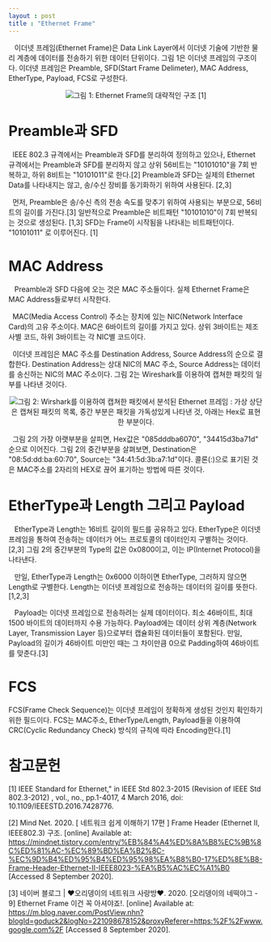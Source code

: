 ```yaml
---
layout : post
title : "Ethernet Frame"
---
```


&nbsp;&nbsp; 이더넷 프레임(Ethernet Frame)은 Data Link Layer에서 이더넷 기술에 기반한 물리 계층에 데이터를 전송하기 위한 데이터 단위이다. 그림 1은 이더넷 프레임의 구조이다. 이더넷 프레임은 Preamble, SFD(Start Frame Delimeter), MAC Address, EtherType, Payload, FCS로 구성한다. 

<center><img src='https://upload.wikimedia.org/wikipedia/commons/thumb/4/42/Ethernet_frame.svg/1920px-Ethernet_frame.svg.png'>그림 1: Ethernet Frame의 대략적인 구조 [1]</img></center>

# Preamble과 SFD
&nbsp;&nbsp;IEEE 802.3 규격에서는 Preamble과 SFD를 분리하여 정의하고 있으나, Ethernet 규격에서는 Preamble과 SFD를 분리하지 않고 상위 56비트는 "10101010"을 7회 반복하고, 하위 8비트는 "10101011"로 한다.[2] Preamble과 SFD는 실제의 Ethernet Data를 나타내지는 않고, 송/수신 장비를 동기화하기 위하여 사용된다. [2,3]

&nbsp;&nbsp;먼저, Preamble은 송/수신 측의 전송 속도를 맞추기 위하여 사용되는 부분으로, 56비트의 길이를 가진다.[3] 일반적으로 Preamble은 비트패턴 "10101010"이 7회 반복되는 것으로 생성된다. [1,3]  SFD는 Frame이 시작됨을 나타내는 비트패턴이다. "10101011" 로 이루어진다. [1] 

# MAC Address
&nbsp;&nbsp; Preamble과 SFD 다음에 오는 것은 MAC 주소들이다.  실제 Ethernet Frame은 MAC Address들로부터 시작한다. 

&nbsp;&nbsp;MAC(Media Access Control) 주소는 장치에 있는 NIC(Network Interface Card)의 고유 주소이다. MAC은 6바이트의 길이를 가지고 있다. 상위 3바이트는 제조사별 코드, 하위 3바이트는 각 NIC별 코드이다.

 &nbsp;&nbsp;이더넷 프레임은 MAC 주소를 Destination Address, Source Address의 순으로 결합한다. Destination Address는  상대 NIC의 MAC 주소, Source Address는 데이터를 송신하는 NIC의 MAC 주소이다. 그림 2는 Wireshark를 이용하여 캡쳐한 패킷의 일부를 나타낸 것이다. 

 <center><img src='ethernet_packaet.png'>그림 2: Wirshark를 이용하여 캡쳐한 패킷에서 분석된 Ethernet 프레임 : 가상 상단은 캡쳐된 패킷의 목록, 중간 부분은 패킷을 가독성있게 나타낸 것, 아래는 Hex로 표현한 부분이다.</img></center> 

 &nbsp;&nbsp;그림 2의 가장 아랫부분을 살피면, Hex값은 "085dddba6070", "34415d3ba71d" 순으로 이어진다. 그림 2의 중간부분을 살펴보면, Destination은 "08:5d:dd:ba:60:70", Source는 "34:41:5d:3b:a7:1d"이다. 콜론(:)으로 표기된 것은 MAC주소를 2자리의 HEX로 끊어 표기하는 방법에 따른 것이다.

# EtherType과 Length 그리고 Payload
&nbsp;&nbsp; EtherType과 Length는 16비트 길이의 필드를 공유하고 있다. EtherType은 이더넷 프레임을 통하여 전송하는 데이터가 어느 프로토콜의 데이터인지 구별하는 것이다.[2,3] 그림 2의 중간부분의 Type의 값은 0x0800이고, 이는 IP(Internet Protocol)을 나타낸다.

&nbsp;&nbsp; 만일, EtherType과 Length는 0x6000 이하이면 EtherType, 그러하지 않으면 Length로 구별한다. Length는 이더넷 프레임으로 전송하는 데이터의 길이를 뜻한다.[1,2,3] 

&nbsp;&nbsp; Payload는 이더넷 프레임으로 전송하려는 실제 데이터이다. 최소 46바이트, 최대 1500 바이트의 데이터까지 수용 가능하다. Payload에는 데이터 상위 계층(Network Layer, Transmission Layer 등)으로부터 캡슐화된 데이터들이 포함된다. 만일, Payload의 길이가 46바이트 미만인 때는 그 차이만큼 0으로 Padding하여 46바이트를 맞춘다.[3]

# FCS
FCS(Frame Check Sequence)는 이더넷 프레임이 정확하게 생성된 것인지 확인하기 위한 필드이다. FCS는 MAC주소, EtherType/Length, Payload들을 이용하여 CRC(Cyclic Redundancy Check) 방식의 규칙에 따라 Encoding한다.[1]

# 참고문헌
[1] IEEE Standard for Ethernet," in IEEE Std 802.3-2015 (Revision of IEEE Std 802.3-2012) , vol., no., pp.1-4017, 4 March 2016, doi: 10.1109/IEEESTD.2016.7428776.

[2] Mind Net. 2020. [ 네트워크 쉽게 이해하기 17편 ] Frame Header (Ethernet II, IEEE802.3) 구조. [online] Available at: <https://mindnet.tistory.com/entry/%EB%84%A4%ED%8A%B8%EC%9B%8C%ED%81%AC-%EC%89%BD%EA%B2%8C-%EC%9D%B4%ED%95%B4%ED%95%98%EA%B8%B0-17%ED%8E%B8-Frame-Header-Ethernet-II-IEEE8023-%EA%B5%AC%EC%A1%B0> [Accessed 8 September 2020].

[3] 네이버 블로그 | ♥오리뎅이의 네트워크 사랑방♥. 2020. [오리뎅이의 네떡야그 - 9] Ethernet Frame 이건 꼭 아셔야죠!. [online] Available at: <https://m.blog.naver.com/PostView.nhn?blogId=goduck2&logNo=221098678152&proxyReferer=https:%2F%2Fwww.google.com%2F> [Accessed 8 September 2020].
